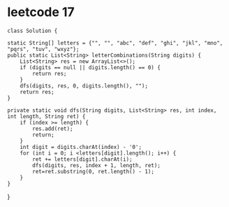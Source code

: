 # leetcode 17
    class Solution {
    
    static String[] letters = {"", "", "abc", "def", "ghi", "jkl", "mno", "pqrs", "tuv", "wxyz"};
    public static List<String> letterCombinations(String digits) {
        List<String> res = new ArrayList<>();
        if (digits == null || digits.length() == 0) {
            return res;
        }
        dfs(digits, res, 0, digits.length(), "");
        return res;
    }

    private static void dfs(String digits, List<String> res, int index, int length, String ret) {
        if (index >= length) {
            res.add(ret);
            return;
        }
        int digit = digits.charAt(index) - '0';
        for (int i = 0; i <letters[digit].length(); i++) {
            ret += letters[digit].charAt(i);
            dfs(digits, res, index + 1, length, ret);
            ret=ret.substring(0, ret.length() - 1);
        }
    }
}

